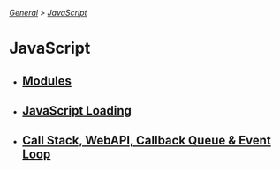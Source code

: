 *[General](../README.md) > [JavaScript](./main.md)*

# **JavaScript**

- ## [**Modules**](./Modules.md)
- ## [**JavaScript Loading**](./JavaScriptLoading.md)
- ## [**Call Stack, WebAPI, Callback Queue & Event Loop**](./CS_WAPI_CBQ_EL.md)